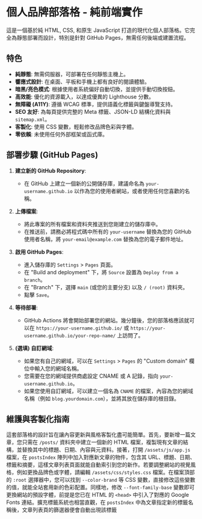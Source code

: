 # 個人品牌部落格 - 純前端實作

這是一個基於純 HTML, CSS, 和原生 JavaScript 打造的現代化個人部落格。它完全為靜態部署而設計，特別是針對 GitHub Pages，無需任何後端或建置流程。

## 特色

- **純靜態**: 無需伺服器，可部署在任何靜態主機上。
- **響應式設計**: 在桌面、平板和手機上都有良好的閱讀體驗。
- **暗黑/亮色模式**: 根據使用者系統偏好自動切換，並提供手動切換按鈕。
- **高效能**: 優化的資源載入，以達成優異的 Lighthouse 分數。
- **無障礙 (A11Y)**: 遵循 WCAG 標準，提供語義化標籤與鍵盤導覽支持。
- **SEO 友好**: 為每頁提供完整的 Meta 標籤、JSON-LD 結構化資料與 `sitemap.xml`。
- **客製化**: 使用 CSS 變數，輕鬆修改品牌色彩與字體。
- **零依賴**: 未使用任何外部框架或函式庫。

## 部署步驟 (GitHub Pages)

1.  **建立新的 GitHub Repository**:

    - 在 GitHub 上建立一個新的公開儲存庫，建議命名為 `your-username.github.io` 以作為您的使用者網站，或者使用任何您喜歡的名稱。

2.  **上傳檔案**:

    - 將此專案的所有檔案和資料夾推送到您剛建立的儲存庫中。
    - 在推送前，請務必將程式碼中所有的 `your-username` 替換為您的 GitHub 使用者名稱，將 `your-email@example.com` 替換為您的電子郵件地址。

3.  **啟用 GitHub Pages**:

    - 進入儲存庫的 `Settings` > `Pages` 頁面。
    - 在 "Build and deployment" 下，將 `Source` 設置為 `Deploy from a branch`。
    - 在 "Branch" 下，選擇 `main` (或您的主要分支) 以及 `/ (root)` 資料夾。
    - 點擊 `Save`。

4.  **等待部署**:

    - GitHub Actions 將會開始部署您的網站。幾分鐘後，您的部落格應該就可以在 `https://your-username.github.io/` 或 `https://your-username.github.io/your-repo-name/` 上訪問了。

5.  **(選填) 自訂網域**:
    - 如果您有自己的網域，可以在 `Settings` > `Pages` 的 "Custom domain" 欄位中輸入您的網域名稱。
    - 您需要在您的網域提供商處設定 CNAME 或 A 記錄，指向 `your-username.github.io`。
    - 如果您使用自訂網域，可以建立一個名為 `CNAME` 的檔案，內容為您的網域名稱（例如 `blog.yourdomain.com`），並將其放在儲存庫的根目錄。

## 維護與客製化指南

這套部落格的設計旨在讓內容更新與風格客製化盡可能簡單。首先，要新增一篇文章，您只需在 `/posts/` 資料夾中建立一個新的 HTML 檔案，複製現有文章的結構，並替換其中的標題、日期、內容與元資料。接著，打開 `/assets/js/app.js` 檔案，在 `postsIndex` 陣列中加入對應新文章的物件，包含其 URL、標題、日期、標籤和摘要，這樣文章列表頁面就能自動索引到您的新作。若要調整網站的視覺風格，例如更換品牌色或字體，請編輯 `/assets/css/styles.css` 檔案。在檔案頂部的 `:root` 選擇器中，您可以找到 `--color-brand` 等 CSS 變數，直接修改這些變數的值，就能全站套用新的色彩配置。同樣地，修改 `--font-family-base` 變數即可更換網站的預設字體，前提是您已在 HTML 的 `<head>` 中引入了對應的 Google Fonts 連結。擴充標籤系統也相當直觀，在 `postsIndex` 中為文章指定新的標籤名稱後，文章列表頁的篩選器便會自動出現該標籤
